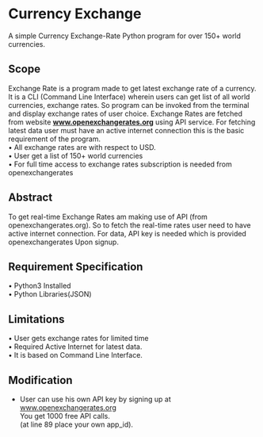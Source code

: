 # Currency Exchange
A simple Currency Exchange-Rate Python program for over 150+ world currencies.


## Scope
Exchange Rate is a program made to get latest exchange rate of a currency.
It is a CLI (Command Line Interface) wherein users can get list of all world currencies, exchange rates. So program can be invoked from the terminal and display exchange rates of user choice. Exchange Rates are fetched from website **www.openexchangerates.org** using API service. For fetching latest data user must have an active internet connection this is the basic requirement of the program. <br />
•	All exchange rates are with respect to USD. <br />
•	User get a list of 150+ world currencies <br />
•	For full time access to exchange rates subscription is needed from openexchangerates 


## Abstract
To get real-time Exchange Rates am  making use of API (from openexchangerates.org). So to fetch the real-time rates user need to have active internet connection.
For data, API key is needed which is provided openexchangerates 
Upon signup.


## Requirement Specification
•	Python3 Installed <br />
•	Python Libraries(JSON)


## Limitations
•	User gets exchange rates for limited time <br />
•	Required Active Internet for latest data. <br />
•	It is based on Command Line Interface.


## Modification
- User can use his own API key by signing up at www.openexchangerates.org <br /> You get  1000 free API calls. <br />
  (at line 89 place your own app_id).
